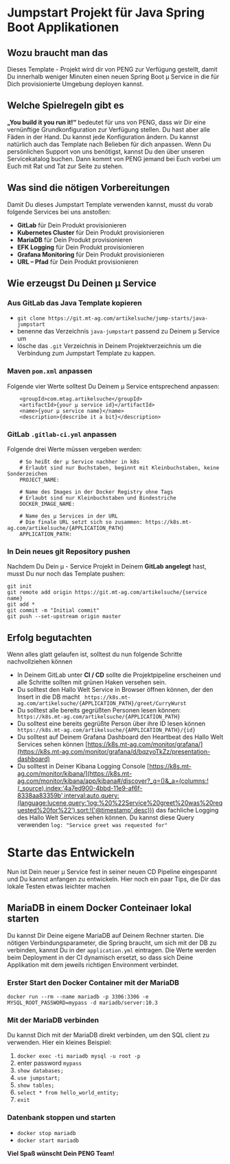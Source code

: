 # Jumpstart Projekt für Java Spring Boot Applikationen

## Wozu braucht man das
Dieses Template - Projekt wird dir von PENG zur Verfügung gestellt, damit Du innerhalb weniger Minuten einen neuen Spring Boot µ Service in die für Dich provisionierte Umgebung deployen kannst.

## Welche Spielregeln gibt es 
__„You build it you run it!“__ bedeutet für uns von PENG, dass wir Dir eine vernünftige Grundkonfiguration zur Verfügung stellen. Du hast aber alle Fäden in der Hand. Du kannst jede Konfiguration ändern. Du kannst natürlich auch das Template nach Belieben für dich anpassen.
Wenn Du persönlichen Support von uns benötigst, kannst Du den über unseren Servicekatalog buchen. Dann kommt von PENG jemand bei Euch vorbei um Euch mit Rat und Tat zur Seite zu stehen.  

## Was sind die nötigen Vorbereitungen
Damit Du dieses Jumpstart Template verwenden kannst, musst du vorab folgende Services bei uns anstoßen:
* __GitLab__  für Dein Produkt provisionieren
* __Kubernetes Cluster__ für Dein Produkt provisionieren
* __MariaDB__ für Dein Produkt provisionieren
* __EFK Logging__  für Dein Produkt provisionieren
* __Grafana Monitoring__ für Dein Produkt provisionieren
* __URL – Pfad__ für Dein Produkt provisionieren

## Wie erzeugst Du Deinen µ Service
### Aus GitLab das Java Template kopieren
* `git clone https://git.mt-ag.com/artikelsuche/jump-starts/java-jumpstart`
* benenne das Verzeichnis `java-jumpstart` passend zu Deinem µ Service um
* lösche das `.git` Verzeichnis in Deinem Projektverzeichnis um die Verbindung zum Jumpstart Template zu kappen.

### Maven `pom.xml` anpassen
Folgende vier Werte solltest Du Deinem µ Service entsprechend anpassen:

```
	<groupId>com.mtag.artikelsuche</groupId>
	<artifactId>{your µ service id}</artifactId>
	<name>{your µ service name}</name>
	<description>{describe it a bit}</description>
```

### GitLab `.gitlab-ci.yml` anpassen
Folgende drei Werte müssen vergeben werden:

```
    # So heißt der µ Service nachher in k8s
    # Erlaubt sind nur Buchstaben, beginnt mit Kleinbuchstaben, keine Sonderzeichen
    PROJECT_NAME:
    
    # Name des Images in der Docker Registry ohne Tags
    # Erlaubt sind nur Kleinbuchstaben und Bindestriche
    DOCKER_IMAGE_NAME: 
    
    # Name des µ Services in der URL
    # Die finale URL setzt sich so zusammen: https://k8s.mt-ag.com/artikelsuche/{APPLICATION_PATH}
    APPLICATION_PATH:
```

### In Dein neues git Repository pushen
Nachdem Du Dein µ - Service Projekt in Deinem __GitLab angelegt__ hast, musst Du nur noch das Template pushen:

```
git init
git remote add origin https://git.mt-ag.com/artikelsuche/{service name}
git add *
git commit -m "Initial commit"
git push --set-upstream origin master
```

## Erfolg begutachten
Wenn alles glatt gelaufen ist, solltest du nun folgende Schritte nachvollziehen können
* In Deinem GitLab unter __CI / CD__ sollte die Projektpipeline erscheinen und alle Schritte sollten mit grünen Haken versehen sein.
* Du solltest den Hallo Welt Service in Browser öffnen können, der den Insert in die DB macht ` https://k8s.mt-ag.com/artikelsuche/{APPLICATION_PATH}/greet/CurryWurst`
* Du solltest alle bereits gegrüßten Personen lesen können: ` https://k8s.mt-ag.com/artikelsuche/{APPLICATION_PATH}`
* Du solltest eine bereits gegrüßte Person über ihre ID lesen können ` https://k8s.mt-ag.com/artikelsuche/{APPLICATION_PATH}/{id}`
* Du solltest auf Deinem Grafana Dashboard den Heartbeat des Hallo Welt Services sehen können [https://k8s.mt-ag.com/monitor/grafana/](https://k8s.mt-ag.com/monitor/grafana/d/bqzyoTkZz/presentation-dashboard)
* Du solltest in Deiner Kibana Logging Console [https://k8s.mt-ag.com/monitor/kibana/](https://k8s.mt-ag.com/monitor/kibana/app/kibana#/discover?_g=()&_a=(columns:!(_source),index:'4a7ed900-4bbd-11e9-af6f-8338aa83359b',interval:auto,query:(language:lucene,query:'log:%20%22Service%20greet%20was%20requested%20for%22'),sort:!('@timestamp',desc))) das fachliche Logging des Hallo Welt Services sehen können. Du kannst diese Query verwenden `log: "Service greet was requested for"` 



# Starte das Entwickeln
Nun ist Dein neuer µ Service fest in seiner neuen CD Pipeline eingespannt und Du kannst anfangen zu entwickeln.
Hier noch ein paar Tips, die Dir das lokale Testen etwas leichter machen

## MariaDB in einem Docker Conteinaer lokal starten
Du kannst Dir Deine eigene MariaDB auf Deinem Rechner starten. Die nötigen Verbindungsparameter, die Spring braucht, um sich mit der DB zu verbinden, kannst Du in der `application.yml` eintragen. Die Werte werden beim Deployment in der CI dynamisch ersetzt, so dass sich Deine Applikation mit dem jeweils richtigen Environment verbindet.

### Erster Start den Docker Container mit der MariaDB
`docker run --rm --name mariadb -p 3306:3306 -e MYSQL_ROOT_PASSWORD=mypass -d mariadb/server:10.3`

### Mit der MariaDB verbinden
Du kannst Dich mit der MariaDB direkt verbinden, um den SQL client zu verwenden. Hier ein kleines Beispiel:
1. `docker exec -ti mariadb mysql -u root -p`
1. enter password `mypass`
1. `show databases;`
1. `use jumpstart;`
1. `show tables;`
1. `select * from hello_world_entity;`
1. `exit`

### Datenbank stoppen und starten
* `docker stop mariadb`
* `docker start mariadb`


__Viel Spaß wünscht Dein PENG Team!__



